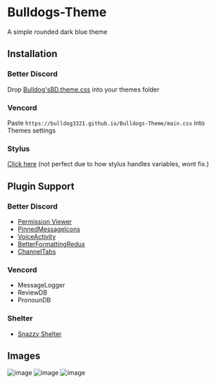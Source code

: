 # Bulldogs-Theme
A simple rounded dark blue theme

## Installation

### Better Discord
Drop [Bulldog'sBD.theme.css](https://bulldog3321.github.io/Bulldogs-Theme/Bulldog'sBD.theme.css) into your themes folder

### Vencord
Paste `https://bulldog3321.github.io/Bulldogs-Theme/main.css` into Themes settings

### Stylus
[Click here](https://bulldog3321.github.io/Bulldogs-Theme/Bulldog'sDiscord.user.css) (not perfect due to how stylus handles variables, wont fix.)

## Plugin Support

### Better Discord
* [Permission Viewer](https://betterdiscord.app/plugin/PermissionsViewer)
* [PinnedMessageIcons](https://github.com/Neodymium7/BetterDiscordStuff/tree/main/PinnedMessageIcons)
* [VoiceActivity](https://betterdiscord.app/plugin/VoiceActivity)
* [BetterFormattingRedux](https://betterdiscord.app/plugin/BetterFormattingRedux)
* [ChannelTabs](https://betterdiscord.app/plugin/ChannelTabs)

### Vencord
* MessageLogger
* ReviewDB
* PronounDB

### Shelter
* [Snazzy Shelter](https://yellowsink.github.io/shelter-plugins/snazzy-shelter/)
## Images
![image](https://cdn.discordapp.com/attachments/825154270881775677/1005975186551611442/home.png)
![image](https://cdn.discordapp.com/attachments/825154270881775677/1005975186954276864/chat.png)
![image](https://cdn.discordapp.com/attachments/825154270881775677/1005975187436609546/settings.png)